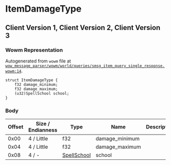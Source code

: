 # ItemDamageType

## Client Version 1, Client Version 2, Client Version 3

### Wowm Representation

Autogenerated from `wowm` file at [`wow_message_parser/wowm/world/queries/smsg_item_query_single_response.wowm:14`](https://github.com/gtker/wow_messages/tree/main/wow_message_parser/wowm/world/queries/smsg_item_query_single_response.wowm#L14).
```rust,ignore
struct ItemDamageType {
    f32 damage_minimum;
    f32 damage_maximum;
    (u32)SpellSchool school;
}
```
### Body

| Offset | Size / Endianness | Type | Name | Description | Comment |
| ------ | ----------------- | ---- | ---- | ----------- | ------- |
| 0x00 | 4 / Little | f32 | damage_minimum |  |  |
| 0x04 | 4 / Little | f32 | damage_maximum |  |  |
| 0x08 | 4 / - | [SpellSchool](spellschool.md) | school |  |  |

